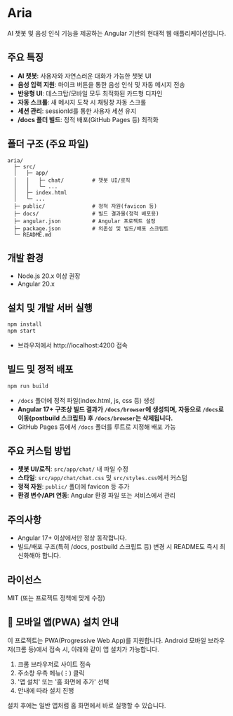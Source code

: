 # Aria

AI 챗봇 및 음성 인식 기능을 제공하는 Angular 기반의 현대적 웹 애플리케이션입니다.

## 주요 특징
- **AI 챗봇**: 사용자와 자연스러운 대화가 가능한 챗봇 UI
- **음성 입력 지원**: 마이크 버튼을 통한 음성 인식 및 자동 메시지 전송
- **반응형 UI**: 데스크탑/모바일 모두 최적화된 카드형 디자인
- **자동 스크롤**: 새 메시지 도착 시 채팅창 자동 스크롤
- **세션 관리**: sessionId를 통한 사용자 세션 유지
- **/docs 폴더 빌드**: 정적 배포(GitHub Pages 등) 최적화

## 폴더 구조 (주요 파일)
```
aria/
  ├─ src/
  │   ├─ app/
  │   │   ├─ chat/         # 챗봇 UI/로직
  │   │   └─ ...
  │   ├─ index.html
  │   └─ ...
  ├─ public/               # 정적 자원(favicon 등)
  ├─ docs/                 # 빌드 결과물(정적 배포용)
  ├─ angular.json          # Angular 프로젝트 설정
  ├─ package.json          # 의존성 및 빌드/배포 스크립트
  └─ README.md
```

## 개발 환경
- Node.js 20.x 이상 권장
- Angular 20.x

## 설치 및 개발 서버 실행
```bash
npm install
npm start
```
- 브라우저에서 http://localhost:4200 접속

## 빌드 및 정적 배포
```bash
npm run build
```
- `/docs` 폴더에 정적 파일(index.html, js, css 등) 생성
- **Angular 17+ 구조상 빌드 결과가 `/docs/browser`에 생성되며, 자동으로 `/docs`로 이동(postbuild 스크립트) 후 `/docs/browser`는 삭제됩니다.**
- GitHub Pages 등에서 `/docs` 폴더를 루트로 지정해 배포 가능

## 주요 커스텀 방법
- **챗봇 UI/로직**: `src/app/chat/` 내 파일 수정
- **스타일**: `src/app/chat/chat.css` 및 `src/styles.css`에서 커스텀
- **정적 자원**: `public/` 폴더에 favicon 등 추가
- **환경 변수/API 연동**: Angular 환경 파일 또는 서비스에서 관리

## 주의사항
- Angular 17+ 이상에서만 정상 동작합니다.
- 빌드/배포 구조(특히 /docs, postbuild 스크립트 등) 변경 시 README도 즉시 최신화해야 합니다.

## 라이선스
MIT (또는 프로젝트 정책에 맞게 수정)

## 📱 모바일 앱(PWA) 설치 안내

이 프로젝트는 PWA(Progressive Web App)를 지원합니다. Android 모바일 브라우저(크롬 등)에서 접속 시, 아래와 같이 앱 설치가 가능합니다.

1. 크롬 브라우저로 사이트 접속
2. 주소창 우측 메뉴(⋮) 클릭
3. '앱 설치' 또는 '홈 화면에 추가' 선택
4. 안내에 따라 설치 진행

설치 후에는 일반 앱처럼 홈 화면에서 바로 실행할 수 있습니다.
